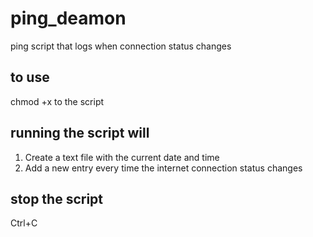 # ping_deamon
ping script that logs when connection status changes

## to use
chmod +x to the script

## running the script will
1. Create a text file with the current date and time
2. Add a new entry every time the internet connection status changes

## stop the script
Ctrl+C
